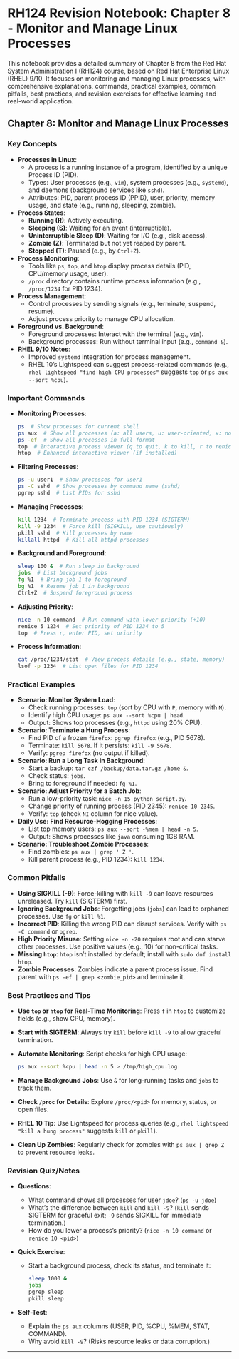 # RH124 Revision Notebook: Chapter 8 - Monitor and Manage Linux Processes

This notebook provides a detailed summary of Chapter 8 from the Red Hat System Administration I (RH124) course, based on Red Hat Enterprise Linux (RHEL) 9/10. It focuses on monitoring and managing Linux processes, with comprehensive explanations, commands, practical examples, common pitfalls, best practices, and revision exercises for effective learning and real-world application.

## Chapter 8: Monitor and Manage Linux Processes

### Key Concepts

- **Processes in Linux**:
  - A process is a running instance of a program, identified by a unique Process ID (PID).
  - Types: User processes (e.g., `vim`), system processes (e.g., `systemd`), and daemons (background services like `sshd`).
  - Attributes: PID, parent process ID (PPID), user, priority, memory usage, and state (e.g., running, sleeping, zombie).
- **Process States**:
  - **Running (R)**: Actively executing.
  - **Sleeping (S)**: Waiting for an event (interruptible).
  - **Uninterruptible Sleep (D)**: Waiting for I/O (e.g., disk access).
  - **Zombie (Z)**: Terminated but not yet reaped by parent.
  - **Stopped (T)**: Paused (e.g., by `Ctrl+Z`).
- **Process Monitoring**:
  - Tools like `ps`, `top`, and `htop` display process details (PID, CPU/memory usage, user).
  - `/proc` directory contains runtime process information (e.g., `/proc/1234` for PID 1234).
- **Process Management**:
  - Control processes by sending signals (e.g., terminate, suspend, resume).
  - Adjust process priority to manage CPU allocation.
- **Foreground vs. Background**:
  - Foreground processes: Interact with the terminal (e.g., `vim`).
  - Background processes: Run without terminal input (e.g., `command &`).
- **RHEL 9/10 Notes**:
  - Improved `systemd` integration for process management.
  - RHEL 10’s Lightspeed can suggest process-related commands (e.g., `rhel lightspeed "find high CPU processes"` suggests `top` or `ps aux --sort %cpu`).

### Important Commands

- **Monitoring Processes**:

  ```bash
  ps  # Show processes for current shell
  ps aux  # Show all processes (a: all users, u: user-oriented, x: no terminal)
  ps -ef  # Show all processes in full format
  top  # Interactive process viewer (q to quit, k to kill, r to renice)
  htop  # Enhanced interactive viewer (if installed)
  ```

- **Filtering Processes**:

  ```bash
  ps -u user1  # Show processes for user1
  ps -C sshd  # Show processes by command name (sshd)
  pgrep sshd  # List PIDs for sshd
  ```

- **Managing Processes**:

  ```bash
  kill 1234  # Terminate process with PID 1234 (SIGTERM)
  kill -9 1234  # Force kill (SIGKILL, use cautiously)
  pkill sshd  # Kill processes by name
  killall httpd  # Kill all httpd processes
  ```

- **Background and Foreground**:

  ```bash
  sleep 100 &  # Run sleep in background
  jobs  # List background jobs
  fg %1  # Bring job 1 to foreground
  bg %1  # Resume job 1 in background
  Ctrl+Z  # Suspend foreground process
  ```

- **Adjusting Priority**:

  ```bash
  nice -n 10 command  # Run command with lower priority (+10)
  renice 5 1234  # Set priority of PID 1234 to 5
  top  # Press r, enter PID, set priority
  ```

- **Process Information**:

  ```bash
  cat /proc/1234/stat  # View process details (e.g., state, memory)
  lsof -p 1234  # List open files for PID 1234
  ```

### Practical Examples

- **Scenario: Monitor System Load**:
  - Check running processes: `top` (sort by CPU with `P`, memory with `M`).
  - Identify high CPU usage: `ps aux --sort %cpu | head`.
  - Output: Shows top processes (e.g., `httpd` using 20% CPU).
- **Scenario: Terminate a Hung Process**:
  - Find PID of a frozen `firefox`: `pgrep firefox` (e.g., PID 5678).
  - Terminate: `kill 5678`. If it persists: `kill -9 5678`.
  - Verify: `pgrep firefox` (no output if killed).
- **Scenario: Run a Long Task in Background**:
  - Start a backup: `tar czf /backup/data.tar.gz /home &`.
  - Check status: `jobs`.
  - Bring to foreground if needed: `fg %1`.
- **Scenario: Adjust Priority for a Batch Job**:
  - Run a low-priority task: `nice -n 15 python script.py`.
  - Change priority of running process (PID 2345): `renice 10 2345`.
  - Verify: `top` (check `NI` column for nice value).
- **Daily Use: Find Resource-Hogging Processes**:
  - List top memory users: `ps aux --sort -%mem | head -n 5`.
  - Output: Shows processes like `java` consuming 1GB RAM.
- **Scenario: Troubleshoot Zombie Processes**:
  - Find zombies: `ps aux | grep ' Z '`.
  - Kill parent process (e.g., PID 1234): `kill 1234`.

### Common Pitfalls

- **Using SIGKILL (-9)**: Force-killing with `kill -9` can leave resources unreleased. Try `kill` (SIGTERM) first.
- **Ignoring Background Jobs**: Forgetting jobs (`jobs`) can lead to orphaned processes. Use `fg` or `kill %1`.
- **Incorrect PID**: Killing the wrong PID can disrupt services. Verify with `ps -C command` or `pgrep`.
- **High Priority Misuse**: Setting `nice -n -20` requires root and can starve other processes. Use positive values (e.g., 10) for non-critical tasks.
- **Missing `htop`**: `htop` isn’t installed by default; install with `sudo dnf install htop`.
- **Zombie Processes**: Zombies indicate a parent process issue. Find parent with `ps -ef | grep <zombie_pid>` and terminate it.

### Best Practices and Tips

- **Use `top` or `htop` for Real-Time Monitoring**: Press `f` in `htop` to customize fields (e.g., show CPU, memory).
- **Start with SIGTERM**: Always try `kill` before `kill -9` to allow graceful termination.
- **Automate Monitoring**: Script checks for high CPU usage:

  ```bash
  ps aux --sort %cpu | head -n 5 > /tmp/high_cpu.log
  ```

- **Manage Background Jobs**: Use `&` for long-running tasks and `jobs` to track them.
- **Check `/proc` for Details**: Explore `/proc/<pid>` for memory, status, or open files.
- **RHEL 10 Tip**: Use Lightspeed for process queries (e.g., `rhel lightspeed "kill a hung process"` suggests `kill` or `pkill`).
- **Clean Up Zombies**: Regularly check for zombies with `ps aux | grep Z` to prevent resource leaks.

### Revision Quiz/Notes

- **Questions**:
  - What command shows all processes for user `jdoe`? (`ps -u jdoe`)
  - What’s the difference between `kill` and `kill -9`? (`kill` sends SIGTERM for graceful exit; `-9` sends SIGKILL for immediate termination.)
  - How do you lower a process’s priority? (`nice -n 10 command` or `renice 10 <pid>`)
- **Quick Exercise**:
  - Start a background process, check its status, and terminate it:

    ```bash
    sleep 1000 &
    jobs
    pgrep sleep
    pkill sleep
    ```

- **Self-Test**:
  - Explain the `ps aux` columns (USER, PID, %CPU, %MEM, STAT, COMMAND).
  - Why avoid `kill -9`? (Risks resource leaks or data corruption.)

---
